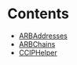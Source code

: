 

# Contents
- [ARBAddresses](ARBAddresses.sol/library.ARBAddresses.md)
- [ARBChains](ARBChains.sol/library.ARBChains.md)
- [CCIPHelper](CCIPHelper.sol/library.CCIPHelper.md)
